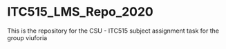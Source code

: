 # ITC515_LMS_Repo_2020
This is the repository for the CSU -  ITC515 subject assignment task for the group viuforia
